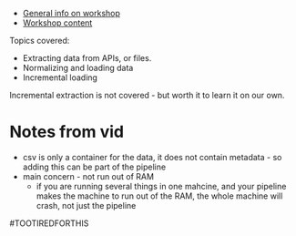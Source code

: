 - [General info on workshop](https://github.com/DataTalksClub/data-engineering-zoomcamp/blob/main/cohorts/2024/workshops/dlt.md)
- [Workshop content](https://github.com/DataTalksClub/data-engineering-zoomcamp/blob/main/cohorts/2024/workshops/dlt_resources/data_ingestion_workshop.md)

Topics covered:
- ​Extracting data from APIs, or files.
- ​Normalizing and loading data
- ​Incremental loading

Incremental extraction is not covered - but worth it to learn it on our own.

# Notes from vid
- csv is only a container for the data, it does not contain metadata - so adding this can be part of the pipeline
- main concern - not run out of RAM
  - if you are running several things in one mahcine, and your pipeline makes the machine to run out of the RAM, the whole machine will crash, not just the pipeline

#TOOTIREDFORTHIS